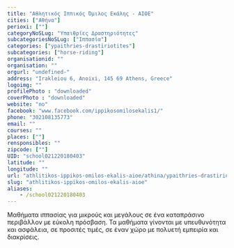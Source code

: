 ```yaml
---
title: "Αθλητικός Ιππικός Όμιλος Εκάλης - ΑΙΟΕ"
cities: ["Αθήνα"]
perioxi: [""]
categoryNoSLug: "Υπαιθρίες Δραστηριότητες"
subcategoriesNoSLug: ["Ιππασία"]
categories: ["ypaithries-drastiriotites"]
subcategories: ["horse-riding"]
organisationid: ""
organisation: ""
orgurl: "undefined-"
address: "Irakleiou 6, Anoixi, 145 69 Athens, Greece"
logoimg: ""
profilePhoto : "downloaded"
coverPhoto : "downloaded"
website: "no"
facebook: "www.facebook.com/ippikosomilosekalis1/"
phone: "302108135773"
email: ""
courses: ""
places: [""]
rensponsibles: ""
zipcode: [""]
UID: "school021220180403"
latitude: ""
longitude: ""
url: "athlitikos-ippikos-omilos-ekalis-aioe/athina/ypaithries-drastiriotites/horse-riding"
slug: "athlitikos-ippikos-omilos-ekalis-aioe"
aliases:
    - /school021220180403
---
```





Μαθήματα ιππασίας για μικρούς και μεγάλους σε ένα καταπράσινο περιβάλλον με εύκολη πρόσβαση. Τα μαθήματα γίνονται με υπευθυνότητα και ασφάλεια, σε προσιτές τιμές, σε έναν χώρο με πολυετή εμπειρία και διακρίσεις.